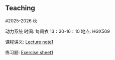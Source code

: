 ## Teaching

#2025-2026 秋

动力系统
时间: 每周衣 13：30-16：10
地点: HGX509

课程讲义:
[Lecture note1](./lec1.pdf)

练习题:
[Exercise sheet1](./hw1.pdf)
